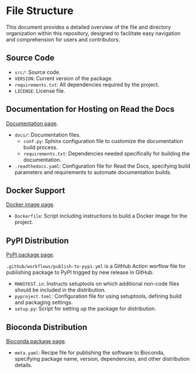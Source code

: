 # File Structure

This document provides a detailed overview of the file and directory organization within this repository, designed to facilitate easy navigation and comprehension for users and contributors.

## Source Code

- `src/`: Source code.
- `VERSION`: Current version of the package.
- `requirements.txt`: All dependencies required by the project.
- `LICENSE`: License file.

## Documentation for Hosting on Read the Docs

[Documentation page](https://sdeper.readthedocs.io/en/latest/).

- `docs/`: Documentation files.
  - `conf.py`: Sphinx configuration file to customize the documentation build process.
  - `requirements.txt`: Dependencies needed specifically for building the documentation.
- `.readthedocs.yaml`: Configuration file for Read the Docs, specifying build parameters and requirements to automate documentation builds.

## Docker Support

[Docker image page](https://hub.docker.com/r/az7jh2/sdeper).

- `Dockerfile`: Script including instructions to build a Docker image for the project.

## PyPI Distribution

[PyPI package page](https://pypi.org/project/sdeper/).

`.github/workflows/publish-to-pypi.yml` is a GitHub Action worflow file for publishing package to PyPI trigged by new release in GitHub.

- `MANIFEST.in`: Instructs setuptools on which additional non-code files should be included in the distribution.
- `pyproject.toml`: Configuration file for using setuptools, defining build and packaging settings.
- `setup.py`: Script for setting up the package for distribution.

## Bioconda Distribution

[Bioconda package page](https://anaconda.org/bioconda/sdeper).

- `meta.yaml`: Recipe file for publishing the software to Bioconda, specifying package name, version, dependencies, and other distribution details.
